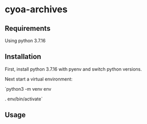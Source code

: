 # cyoa-archives

## Requirements
Using python 3.7.16

## Installation

First, install python 3.7.16 with pyenv and switch python versions.

Next start a virtual environment:

`python3 -m venv env

. env/bin/activate`

## Usage
